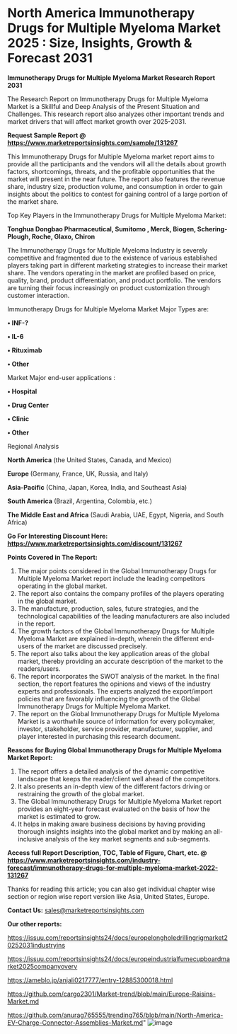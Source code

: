 # North America Immunotherapy Drugs for Multiple Myeloma Market 2025 : Size, Insights, Growth & Forecast 2031

<strong>Immunotherapy Drugs for Multiple Myeloma Market Research Report 2031</strong>

The Research Report on Immunotherapy Drugs for Multiple Myeloma Market is a Skillful and Deep Analysis of the Present Situation and Challenges. This research report also analyzes other important trends and market drivers that will affect market growth over 2025-2031.

<strong>Request Sample Report @ <a href=https://www.marketreportsinsights.com/sample/131267>https://www.marketreportsinsights.com/sample/131267</a></strong>

This Immunotherapy Drugs for Multiple Myeloma market report aims to provide all the participants and the vendors will all the details about growth factors, shortcomings, threats, and the profitable opportunities that the market will present in the near future. The report also features the revenue share, industry size, production volume, and consumption in order to gain insights about the politics to contest for gaining control of a large portion of the market share.

Top Key Players in the Immunotherapy Drugs for Multiple Myeloma Market:

<strong>Tonghua Dongbao Pharmaceutical, Sumitomo , Merck, Biogen, Schering-Plough, Roche, Glaxo, Chiron</strong>

The Immunotherapy Drugs for Multiple Myeloma Industry is severely competitive and fragmented due to the existence of various established players taking part in different marketing strategies to increase their market share. The vendors operating in the market are profiled based on price, quality, brand, product differentiation, and product portfolio. The vendors are turning their focus increasingly on product customization through customer interaction.

Immunotherapy Drugs for Multiple Myeloma Market Major Types are:

<strong>• INF-?

• IL-6

• Rituximab

• Other</strong>

Market Major end-user applications :

<strong>• Hospital

• Drug Center

• Clinic

• Other</strong>

Regional Analysis

</u><strong><b>North America</b></strong> (the United States, Canada, and Mexico)

<strong><b>Europe </b></strong>(Germany, France, UK, Russia, and Italy)

<strong><b>Asia-Pacific</b></strong> (China, Japan, Korea, India, and Southeast Asia)

<strong><b>South America</b></strong> (Brazil, Argentina, Colombia, etc.)

<strong><b>The Middle East and Africa</b></strong> (Saudi Arabia, UAE, Egypt, Nigeria, and South Africa)

<strong>Go For Interesting Discount Here: <a href=https://www.marketreportsinsights.com/discount/131267>https://www.marketreportsinsights.com/discount/131267</a></strong>

<strong>Points Covered in The Report:</strong>
<ol>
  <li>The major points considered in the Global Immunotherapy Drugs for Multiple Myeloma Market report include the leading competitors operating in the global market.</li>
  <li>The report also contains the company profiles of the players operating in the global market.</li>
  <li>The manufacture, production, sales, future strategies, and the technological capabilities of the leading manufacturers are also included in the report.</li>
  <li>The growth factors of the Global Immunotherapy Drugs for Multiple Myeloma Market are explained in-depth, wherein the different end-users of the market are discussed precisely.</li>
  <li>The report also talks about the key application areas of the global market, thereby providing an accurate description of the market to the readers/users.</li>
  <li>The report incorporates the SWOT analysis of the market. In the final section, the report features the opinions and views of the industry experts and professionals. The experts analyzed the export/import policies that are favorably influencing the growth of the Global Immunotherapy Drugs for Multiple Myeloma Market.</li>
  <li>The report on the Global Immunotherapy Drugs for Multiple Myeloma Market is a worthwhile source of information for every policymaker, investor, stakeholder, service provider, manufacturer, supplier, and player interested in purchasing this research document.</li>
</ol>
<strong>Reasons for Buying Global Immunotherapy Drugs for Multiple Myeloma Market Report:</strong>

<ol>
  <li>The report offers a detailed analysis of the dynamic competitive landscape that keeps the reader/client well ahead of the competitors.</li>
  <li>It also presents an in-depth view of the different factors driving or restraining the growth of the global market.</li>
  <li>The Global Immunotherapy Drugs for Multiple Myeloma Market report provides an eight-year forecast evaluated on the basis of how the market is estimated to grow.</li>
  <li>It helps in making aware business decisions by having providing thorough insights insights into the global market and by making an all-inclusive analysis of the key market segments and sub-segments.</li>
</ol>
<strong>Access full Report Description, TOC, Table of Figure, Chart, etc. @ <a href=https://www.marketreportsinsights.com/industry-forecast/immunotherapy-drugs-for-multiple-myeloma-market-2022-131267>https://www.marketreportsinsights.com/industry-forecast/immunotherapy-drugs-for-multiple-myeloma-market-2022-131267</a></strong>


Thanks for reading this article; you can also get individual chapter wise section or region wise report version like Asia, United States, Europe.

<strong>Contact Us:</strong>
sales@marketreportsinsights.com

<strong>Our other reports:</strong>

<a href=https://issuu.com/reportsinsights24/docs/europelongholedrillingrigmarket20252031industryins>https://issuu.com/reportsinsights24/docs/europelongholedrillingrigmarket20252031industryins</a>

<a href=https://issuu.com/reportsinsights24/docs/europeindustrialfumecupboardmarket2025companyoverv>https://issuu.com/reportsinsights24/docs/europeindustrialfumecupboardmarket2025companyoverv</a>

<a href=https://ameblo.jp/anjali0217777/entry-12885300018.html>https://ameblo.jp/anjali0217777/entry-12885300018.html</a>

<a href=https://github.com/cargo2301/Market-trend/blob/main/Europe-Raisins-Market.md>https://github.com/cargo2301/Market-trend/blob/main/Europe-Raisins-Market.md</a>

<a href=https://github.com/anurag765555/trending765/blob/main/North-America-EV-Charge-Connector-Assemblies-Market.md>https://github.com/anurag765555/trending765/blob/main/North-America-EV-Charge-Connector-Assemblies-Market.md</a>"
![image](https://github.com/user-attachments/assets/3609ad33-c026-463f-95ad-f7cc928a0566)

